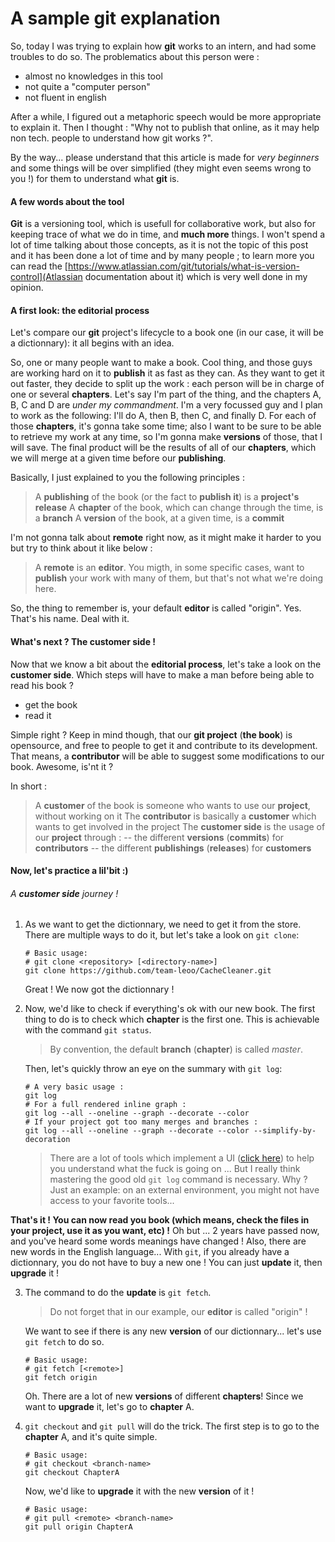 # A sample git explanation

So, today I was trying to explain how **git** works to an intern, and had some troubles to do so.
The problematics about this person were :
- almost no knowledges in this tool
- not quite a "computer person"
- not fluent in english

After a while, I figured out a metaphoric speech would be more appropriate to explain it. 
Then I thought : "Why not to publish that online, as it may help non tech. people to understand how git works ?".

By the way... please understand that this article is made for *very beginners* and some things will be over simplified (they might even seems wrong to you !) for them to understand what **git** is.

#### A few words about the tool

**Git** is a versioning tool, which is usefull for collaborative work, but also for keeping trace of what we do in time, and **much more** things.
I won't spend a lot of time talking about those concepts, as it is not the topic of this post and it has been done a lot of time and by many people ; to learn more you can read the [https://www.atlassian.com/git/tutorials/what-is-version-control](Atlassian documentation about it) which is very well done in my opinion.

#### A first look: the __editorial process__

Let's compare our **git** project's lifecycle to a book one (in our case, it will be a dictionnary): it all begins with an idea. 

So, one or many people want to make a book. Cool thing, and those guys are working hard on it to __publish__ it as fast as they can. 
As they want to get it out faster, they decide to split up the work : each person will be in charge of one or several __chapters__.
Let's say I'm part of the thing, and the chapters A, B, C and D are *under my commandment*. I'm a very focussed guy and I plan to work as the following: I'll do A, then B, then C, and finally D. For each of those __chapters__, it's gonna take some time; also I want to be sure to be able to retrieve my work at any time, so I'm gonna make __versions__ of those, that I will save.
The final product will be the results of all of our __chapters__, which we will merge at a given time before our __publishing__.

Basically, I just explained to you the following principles :
> A __publishing__ of the book (or the fact to __publish it__) is a **project's release**
> A __chapter__ of the book, which can change through the time, is a **branch**
> A __version__ of the book, at a given time, is a **commit**

I'm not gonna talk about **remote** right now, as it might make it harder to you but try to think about it like below :
> A **remote** is an __editor__. You migth, in some specific cases, want to __publish__ your work with many of them, but that's not what we're doing here.

So, the thing to remember is, your default __editor__ is called "origin". Yes. That's his name. Deal with it.

#### What's next ? The __customer side__ !

Now that we know a bit about the __editorial process__, let's take a look on the __customer side__.
Which steps will have to make a man before being able to read his book ?
- get the book
- read it

Simple right ?
Keep in mind though, that our **git project** (__the book__) is opensource, and free to people to get it and contribute to its development.
That means, a __contributor__ will be able to suggest some modifications to our book. Awesome, is'nt it ?

In short :
> A __customer__ of the book is someone who wants to use our **project**, without working on it
> The __contributor__ is basically a __customer__ which wants to get involved in the project
> The __customer side__ is the usage of our **project** through :
> -- the different __versions__ (**commits**) for __contributors__
> -- the different __publishings__ (**releases**) for __customers__

#### Now, let's practice a lil'bit :)

###### A __customer side__ journey !

1) As we want to get the dictionnary, we need to get it from the store.
    There are multiple ways to do it, but let's take a look on `git clone`:
    ```
    # Basic usage:
    # git clone <repository> [<directory-name>]
    git clone https://github.com/team-leoo/CacheCleaner.git
    ```
    Great ! We now got the dictionnary !
    
2) Now, we'd like to check if everything's ok with our new book.
    The first thing to do is to check which __chapter__ is the first one. This is achievable with the command `git status`. 
    > By convention, the default **branch** (__chapter__) is called *master*.
    
    Then, let's quickly throw an eye on the summary with `git log`: 
    ```
    # A very basic usage :
    git log
    # For a full rendered inline graph :
    git log --all --oneline --graph --decorate --color
    # If your project got too many merges and branches :
    git log --all --oneline --graph --decorate --color --simplify-by-decoration
    ```
    > There are a lot of tools which implement a UI ([click here](https://git-scm.com/downloads/guis/)) to help you understand what the fuck is going on ... But I really think mastering the good old `git log` command is necessary.
    > Why ? Just an example: on an external environment, you might not have access to your favorite tools...
    
**That's it ! You can now read you book (which means, check the files in your project, use it as you want, etc) !**
Oh but ... 2 years have passed now, and you've heard some words meanings have changed ! Also, there are new words in the English language... With `git`, if you already have a dictionnary, you do not have to buy a new one ! You can just __update__ it, then __upgrade__ it !
    
3) The command to do the __update__  is `git fetch`.
    > Do not forget that in our example, our __editor__ is called "origin" !
    
    We want to see if there is any new __version__ of our dictionnary... let's use `git fetch` to do so.
    ```
    # Basic usage:
    # git fetch [<remote>]
    git fetch origin
    ```
    Oh. There are a lot of new __versions__ of different __chapters__! Since we want to __upgrade__ it, let's go to __chapter__ A.
    
4) `git checkout` and `git pull` will do the trick.
    The first step is to go to the __chapter__ A, and it's quite simple.
    ```
    # Basic usage:
    # git checkout <branch-name>
    git checkout ChapterA
    ```
    Now, we'd like to __upgrade__ it with the new __version__ of it !
    ```
    # Basic usage:
    # git pull <remote> <branch-name>
    git pull origin ChapterA
    ```
    
    
